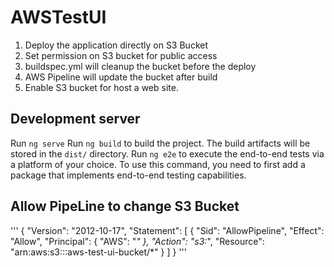 # AWSTestUI

1) Deploy the application directly on S3 Bucket
2) Set permission on S3 bucket for public access
3) buildspec.yml will cleanup the bucket before the deploy
4) AWS Pipeline will update the bucket after build
5) Enable S3 bucket for host a web site.

## Development server

Run `ng serve`
Run `ng build` to build the project. The build artifacts will be stored in the `dist/` directory.
Run `ng e2e` to execute the end-to-end tests via a platform of your choice. To use this command, you need to first add a package that implements end-to-end testing capabilities.

## Allow PipeLine to change S3 Bucket

'''
{
    "Version": "2012-10-17",
    "Statement": [
        {
            "Sid": "AllowPipeline",
            "Effect": "Allow",
            "Principal": {
                "AWS": "*"
            },
            "Action": "s3:*",
            "Resource": "arn:aws:s3:::aws-test-ui-bucket/*"
        }
    ]
}
'''
